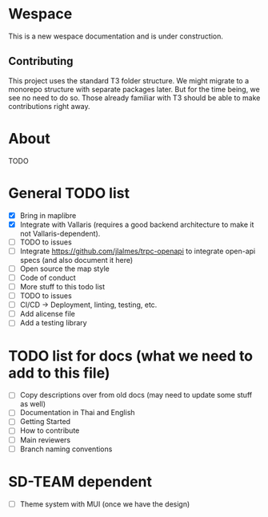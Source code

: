 # Wespace 

This is a new wespace documentation and is under construction.

## Contributing

This project uses the standard T3 folder structure. We might migrate to a monorepo structure with separate packages later. But for the time being, we see no need to do so. Those already familiar with T3 should be able to make contributions right away.

# About 
TODO

# General TODO list 

- [x] Bring in maplibre
- [x] Integrate with Vallaris (requires a good backend architecture to make it not Vallaris-dependent).
- [ ] TODO to issues
- [ ] Integrate https://github.com/jlalmes/trpc-openapi to integrate open-api specs (and also document it here)
- [ ] Open source the map style
- [ ] Code of conduct
- [ ] More stuff to this todo list
- [ ] TODO to issues
- [ ] CI/CD -> Deployment, linting, testing, etc.
- [ ] Add alicense file
- [ ] Add a testing library

# TODO list for docs (what we need to add to this file)
- [ ] Copy descriptions over from old docs (may need to update some stuff as well)
- [ ] Documentation in Thai and English
- [ ] Getting Started
- [ ] How to contribute
- [ ] Main reviewers
- [ ] Branch naming conventions

# SD-TEAM dependent
- [ ] Theme system with MUI (once we have the design)